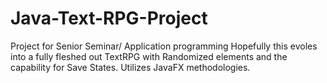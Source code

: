 # Java-Text-RPG-Project
Project for Senior Seminar/ Application programming
 Hopefully this evoles into a fully fleshed out TextRPG with Randomized elements and the capability for Save States. 
 Utilizes JavaFX methodologies. 
